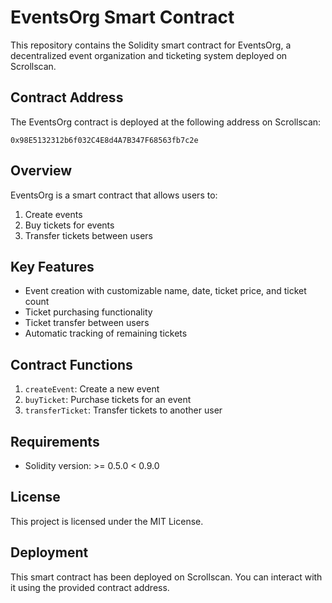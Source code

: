 # EventsOrg Smart Contract

This repository contains the Solidity smart contract for EventsOrg, a decentralized event organization and ticketing system deployed on Scrollscan.

## Contract Address

The EventsOrg contract is deployed at the following address on Scrollscan:

```
0x98E5132312b6f032C4E8d4A7B347F68563fb7c2e
```

## Overview

EventsOrg is a smart contract that allows users to:

1. Create events
2. Buy tickets for events
3. Transfer tickets between users

## Key Features

- Event creation with customizable name, date, ticket price, and ticket count
- Ticket purchasing functionality
- Ticket transfer between users
- Automatic tracking of remaining tickets

## Contract Functions

1. `createEvent`: Create a new event
2. `buyTicket`: Purchase tickets for an event
3. `transferTicket`: Transfer tickets to another user

## Requirements

- Solidity version: >= 0.5.0 < 0.9.0

## License

This project is licensed under the MIT License.

## Deployment

This smart contract has been deployed on Scrollscan. You can interact with it using the provided contract address.

